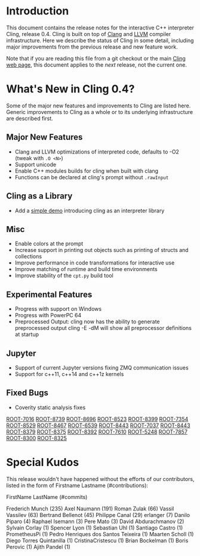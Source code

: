 Introduction
============

This document contains the release notes for the interactive C++ interpreter
Cling, release 0.4. Cling is built on top of [Clang](http://clang.llvm.org) and
[LLVM](http://llvm.org>) compiler infrastructure. Here we
describe the status of Cling in some detail, including major
improvements from the previous release and new feature work.

Note that if you are reading this file from a git checkout or the main
[Cling web page](https://rawgit.com/root-project/cling/master/www/index.html),
this document applies to the *next* release, not the current one.

What's New in Cling 0.4?
========================

Some of the major new features and improvements to Cling are listed
here. Generic improvements to Cling as a whole or to its underlying
infrastructure are described first.

Major New Features
------------------
* Clang and LLVM optimizations of interpreted code, defaults to -O2 (tweak with
`.O <N>`)
* Support unicode
* Enable C++ modules builds for cling when built with clang
* Functions can be declared at cling's prompt without `.rawInput`

Cling as a Library
------------------
* Add a [simple demo](../tools/demo/cling-demo.cpp) introducing cling as
an interpreter library

Misc
----
* Enable colors at the prompt
* Increase support in printing out objects such as printing of structs and
collections
* Improve performance in code transformations for interactive use
* Improve matching of runtime and build time environments
* Improve stability of the `cpt.py` build tool

Experimental Features
---------------------
* Progress with support on Windows
* Progress with PowerPC 64
* Preprocessed Output: cling now has the ability to generate preprocessed output
cling -E -dM will show all preprocessor definitions at startup

Jupyter
-------
* Support of current Jupyter versions fixing ZMQ communication issues
* Support for c++11, c++14 and c++1z kernels

Fixed Bugs
----------
* Coverity static analysis fixes

[ROOT-7016](https://sft.its.cern.ch/jira/browse/ROOT-7016)
[ROOT-8739](https://sft.its.cern.ch/jira/browse/ROOT-8739)
[ROOT-8696](https://sft.its.cern.ch/jira/browse/ROOT-8696)
[ROOT-8523](https://sft.its.cern.ch/jira/browse/ROOT-8523)
[ROOT-8399](https://sft.its.cern.ch/jira/browse/ROOT-8399)
[ROOT-7354](https://sft.its.cern.ch/jira/browse/ROOT-7354)
[ROOT-8529](https://sft.its.cern.ch/jira/browse/ROOT-8529)
[ROOT-8467](https://sft.its.cern.ch/jira/browse/ROOT-8467)
[ROOT-6539](https://sft.its.cern.ch/jira/browse/ROOT-6539)
[ROOT-8443](https://sft.its.cern.ch/jira/browse/ROOT-8443)
[ROOT-7037](https://sft.its.cern.ch/jira/browse/ROOT-7037)
[ROOT-8443](https://sft.its.cern.ch/jira/browse/ROOT-8443)
[ROOT-8379](https://sft.its.cern.ch/jira/browse/ROOT-8379)
[ROOT-8375](https://sft.its.cern.ch/jira/browse/ROOT-8375)
[ROOT-8392](https://sft.its.cern.ch/jira/browse/ROOT-8392)
[ROOT-7610](https://sft.its.cern.ch/jira/browse/ROOT-7610)
[ROOT-5248](https://sft.its.cern.ch/jira/browse/ROOT-5248)
[ROOT-7857](https://sft.its.cern.ch/jira/browse/ROOT-7857)
[ROOT-8300](https://sft.its.cern.ch/jira/browse/ROOT-8300)
[ROOT-8325](https://sft.its.cern.ch/jira/browse/ROOT-8325)

<!---Uniquify by sort ReleaseNotes.md | uniq -c | grep -v '1 ' --->
<!---Get release bugs
git log v0.3..master | grep 'ROOT-' | \
  s,^.*(ROOT-[0-9]+).*$,[\1]\(https://sft.its.cern.ch/jira/browse/\1\),' | uniq
--->
<!---Standard MarkDown doesn't support neither variables nor <base>
[ROOT-XXX](https://sft.its.cern.ch/jira/browse/ROOT-XXX)
--->

<!---Additional Information
----------------------
A wide variety of additional information is available on the
[Cling web page](http://root.cern/cling). The web page contains versions of
the API documentation which are up-to-date with the git version of the source
code. You can access versions of these documents specific to this release by
going into the “clang/docs/” directory in the Cling source tree.

If you have any questions or comments about Cling, please feel free to contact
us via the mailing list.--->


Special Kudos
=============
This release wouldn't have happened without the efforts of our contributors,
listed in the form of Firstname Lastname (#contributions):

FirstName LastName (#commits)

Frederich Munch (235)
Axel Naumann (191)
Roman Zulak (66)
Vassil Vassilev (63)
Bertrand Bellenot (45)
Philippe Canal (29)
erlanger (7)
Danilo Piparo (4)
Raphael Isemann (3)
Pere Mato (3)
David Abdurachmanov (2)
Sylvain Corlay (1)
Spencer Lyon (1)
Sebastian Uhl (1)
Santiago Castro (1)
PrometheusPi (1)
Pedro Henriques dos Santos Teixeira (1)
Maarten Scholl (1)
Diego Torres Quintanilla (1)
CristinaCristescu (1)
Brian Bockelman (1)
Boris Perovic (1)
Ajith Pandel (1)

<!---Find contributor list for this release
git log --pretty=format:"%an"  v0.3...master | sort | uniq -c | sort -rn
--->
